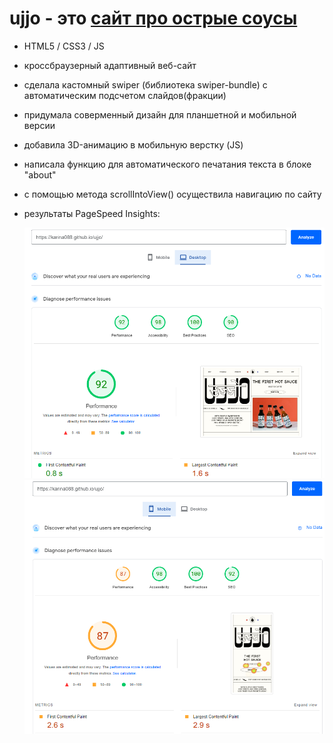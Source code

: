 # ujjo - это [сайт про острые соусы](https://karina088.github.io/ujjo/) 
- HTML5 / CSS3 / JS
- кроссбраузерный адаптивный веб-сайт
- сделала кастомный swiper (библиотека swiper-bundle) c автоматическим подсчетом слайдов(фракции)
- придумала соверменный дизайн для планшетной и мобильной версии
- добавила 3D-анимацию в мобильную верстку (JS)
- написала функцию для автоматического печатания текста в блоке "about"
- с помощью метода scrollIntoView() осуществила навигацию по сайту

- результаты PageSpeed Insights:

   ![Speed](https://github.com/Karina088/ujjo/raw/main/github-img/pagespeed_desk.png)
   ![Speed](https://github.com/Karina088/ujjo/raw/main/github-img/pagespeed_mobile.png)
